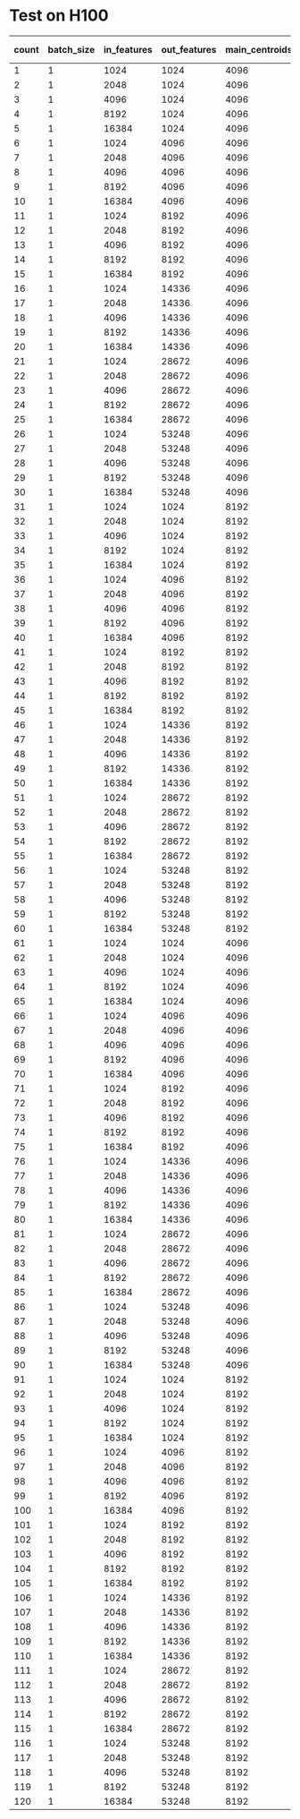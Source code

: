 # Test on H100

| count | batch_size | in_features | out_features | main_centroids | residual_centroids | vptq (ms) | torch (ms) | ratio |
| ----- | ---------- | ----------- | ------------ | -------------- | ------------------ | --------- | ---------- | ----- |
| 1     | 1          | 1024        | 1024         | 4096           | 256                | 0.0110    | 0.0086     | 1.28  |
| 2     | 1          | 2048        | 1024         | 4096           | 256                | 0.0129    | 0.0101     | 1.28  |
| 3     | 1          | 4096        | 1024         | 4096           | 256                | 0.0165    | 0.0157     | 1.05  |
| 4     | 1          | 8192        | 1024         | 4096           | 256                | 0.0237    | 0.0203     | 1.17  |
| 5     | 1          | 16384       | 1024         | 4096           | 256                | 0.0377    | 0.0283     | 1.33  |
| 6     | 1          | 1024        | 4096         | 4096           | 256                | 0.0185    | 0.0140     | 1.32  |
| 7     | 1          | 2048        | 4096         | 4096           | 256                | 0.0233    | 0.0200     | 1.16  |
| 8     | 1          | 4096        | 4096         | 4096           | 256                | 0.0333    | 0.0265     | 1.26  |
| 9     | 1          | 8192        | 4096         | 4096           | 256                | 0.0535    | 0.0411     | 1.30  |
| 10    | 1          | 16384       | 4096         | 4096           | 256                | 0.0937    | 0.0637     | 1.47  |
| 11    | 1          | 1024        | 8192         | 4096           | 256                | 0.0254    | 0.0175     | 1.45  |
| 12    | 1          | 2048        | 8192         | 4096           | 256                | 0.0329    | 0.0256     | 1.29  |
| 13    | 1          | 4096        | 8192         | 4096           | 256                | 0.0483    | 0.0394     | 1.23  |
| 14    | 1          | 8192        | 8192         | 4096           | 256                | 0.0792    | 0.0631     | 1.25  |
| 15    | 1          | 16384       | 8192         | 4096           | 256                | 0.1398    | 0.1078     | 1.30  |
| 16    | 1          | 1024        | 14336        | 4096           | 256                | 0.0383    | 0.0233     | 1.64  |
| 17    | 1          | 2048        | 14336        | 4096           | 256                | 0.0508    | 0.0374     | 1.36  |
| 18    | 1          | 4096        | 14336        | 4096           | 256                | 0.0763    | 0.0589     | 1.30  |
| 19    | 1          | 8192        | 14336        | 4096           | 256                | 0.1271    | 0.0988     | 1.29  |
| 20    | 1          | 16384       | 14336        | 4096           | 256                | 0.2243    | 0.1765     | 1.27  |
| 21    | 1          | 1024        | 28672        | 4096           | 256                | 0.0688    | 0.0355     | 1.94  |
| 22    | 1          | 2048        | 28672        | 4096           | 256                | 0.0927    | 0.0601     | 1.54  |
| 23    | 1          | 4096        | 28672        | 4096           | 256                | 0.1419    | 0.1016     | 1.40  |
| 24    | 1          | 8192        | 28672        | 4096           | 256                | 0.2376    | 0.1754     | 1.35  |
| 25    | 1          | 16384       | 28672        | 4096           | 256                | 0.4285    | 0.3321     | 1.29  |
| 26    | 1          | 1024        | 53248        | 4096           | 256                | 0.1175    | 0.0582     | 2.02  |
| 27    | 1          | 2048        | 53248        | 4096           | 256                | 0.1602    | 0.0952     | 1.68  |
| 28    | 1          | 4096        | 53248        | 4096           | 256                | 0.2430    | 0.1983     | 1.23  |
| 29    | 1          | 8192        | 53248        | 4096           | 256                | 0.4084    | 0.3333     | 1.23  |
| 30    | 1          | 16384       | 53248        | 4096           | 256                | 0.7381    | 0.6189     | 1.19  |
| 31    | 1          | 1024        | 1024         | 8192           | 256                | 0.0112    | 0.0086     | 1.30  |
| 32    | 1          | 2048        | 1024         | 8192           | 256                | 0.0131    | 0.0100     | 1.30  |
| 33    | 1          | 4096        | 1024         | 8192           | 256                | 0.0167    | 0.0157     | 1.07  |
| 34    | 1          | 8192        | 1024         | 8192           | 256                | 0.0239    | 0.0203     | 1.18  |
| 35    | 1          | 16384       | 1024         | 8192           | 256                | 0.0379    | 0.0283     | 1.34  |
| 36    | 1          | 1024        | 4096         | 8192           | 256                | 0.0278    | 0.0140     | 1.98  |
| 37    | 1          | 2048        | 4096         | 8192           | 256                | 0.0348    | 0.0200     | 1.74  |
| 38    | 1          | 4096        | 4096         | 8192           | 256                | 0.0488    | 0.0264     | 1.84  |
| 39    | 1          | 8192        | 4096         | 8192           | 256                | 0.0768    | 0.0412     | 1.87  |
| 40    | 1          | 16384       | 4096         | 8192           | 256                | 0.1339    | 0.0636     | 2.11  |
| 41    | 1          | 1024        | 8192         | 8192           | 256                | 0.0499    | 0.0174     | 2.86  |
| 42    | 1          | 2048        | 8192         | 8192           | 256                | 0.0638    | 0.0256     | 2.49  |
| 43    | 1          | 4096        | 8192         | 8192           | 256                | 0.0917    | 0.0394     | 2.33  |
| 44    | 1          | 8192        | 8192         | 8192           | 256                | 0.1483    | 0.0631     | 2.35  |
| 45    | 1          | 16384       | 8192         | 8192           | 256                | 0.2601    | 0.1078     | 2.41  |
| 46    | 1          | 1024        | 14336        | 8192           | 256                | 0.0831    | 0.0234     | 3.56  |
| 47    | 1          | 2048        | 14336        | 8192           | 256                | 0.1074    | 0.0373     | 2.88  |
| 48    | 1          | 4096        | 14336        | 8192           | 256                | 0.1565    | 0.0589     | 2.66  |
| 49    | 1          | 8192        | 14336        | 8192           | 256                | 0.2553    | 0.0986     | 2.59  |
| 50    | 1          | 16384       | 14336        | 8192           | 256                | 0.4403    | 0.1762     | 2.50  |
| 51    | 1          | 1024        | 28672        | 8192           | 256                | 0.1608    | 0.0356     | 4.52  |
| 52    | 1          | 2048        | 28672        | 8192           | 256                | 0.2347    | 0.0600     | 3.91  |
| 53    | 1          | 4096        | 28672        | 8192           | 256                | 0.3076    | 0.1015     | 3.03  |
| 54    | 1          | 8192        | 28672        | 8192           | 256                | 0.4933    | 0.1753     | 2.81  |
| 55    | 1          | 16384       | 28672        | 8192           | 256                | 0.8567    | 0.3319     | 2.58  |
| 56    | 1          | 1024        | 53248        | 8192           | 256                | 0.2902    | 0.0581     | 4.99  |
| 57    | 1          | 2048        | 53248        | 8192           | 256                | 0.4068    | 0.0952     | 4.27  |
| 58    | 1          | 4096        | 53248        | 8192           | 256                | 0.5761    | 0.1979     | 2.91  |
| 59    | 1          | 8192        | 53248        | 8192           | 256                | 0.8871    | 0.3336     | 2.66  |
| 60    | 1          | 16384       | 53248        | 8192           | 256                | 1.5520    | 0.6189     | 2.51  |
| 61    | 1          | 1024        | 1024         | 4096           | 512                | 0.0108    | 0.0086     | 1.26  |
| 62    | 1          | 2048        | 1024         | 4096           | 512                | 0.0125    | 0.0101     | 1.24  |
| 63    | 1          | 4096        | 1024         | 4096           | 512                | 0.0155    | 0.0157     | 0.98  |
| 64    | 1          | 8192        | 1024         | 4096           | 512                | 0.0219    | 0.0201     | 1.09  |
| 65    | 1          | 16384       | 1024         | 4096           | 512                | 0.0293    | 0.0222     | 1.32  |
| 66    | 1          | 1024        | 4096         | 4096           | 512                | 0.0209    | 0.0171     | 1.22  |
| 67    | 1          | 2048        | 4096         | 4096           | 512                | 0.0229    | 0.0189     | 1.21  |
| 68    | 1          | 4096        | 4096         | 4096           | 512                | 0.0267    | 0.0216     | 1.24  |
| 69    | 1          | 8192        | 4096         | 4096           | 512                | 0.0353    | 0.0378     | 0.93  |
| 70    | 1          | 16384       | 4096         | 4096           | 512                | 0.0635    | 0.0596     | 1.07  |
| 71    | 1          | 1024        | 8192         | 4096           | 512                | 0.0307    | 0.0168     | 1.84  |
| 72    | 1          | 2048        | 8192         | 4096           | 512                | 0.0353    | 0.0208     | 1.70  |
| 73    | 1          | 4096        | 8192         | 4096           | 512                | 0.0430    | 0.0380     | 1.13  |
| 74    | 1          | 8192        | 8192         | 4096           | 512                | 0.0681    | 0.0594     | 1.15  |
| 75    | 1          | 16384       | 8192         | 4096           | 512                | 0.1262    | 0.1040     | 1.21  |
| 76    | 1          | 1024        | 14336        | 4096           | 512                | 0.0473    | 0.0201     | 2.35  |
| 77    | 1          | 2048        | 14336        | 4096           | 512                | 0.0540    | 0.0376     | 1.44  |
| 78    | 1          | 4096        | 14336        | 4096           | 512                | 0.0706    | 0.0546     | 1.29  |
| 79    | 1          | 8192        | 14336        | 4096           | 512                | 0.1240    | 0.0929     | 1.34  |
| 80    | 1          | 16384       | 14336        | 4096           | 512                | 0.2096    | 0.1667     | 1.26  |
| 81    | 1          | 1024        | 28672        | 4096           | 512                | 0.0838    | 0.0322     | 2.61  |
| 82    | 1          | 2048        | 28672        | 4096           | 512                | 0.0989    | 0.0582     | 1.70  |
| 83    | 1          | 4096        | 28672        | 4096           | 512                | 0.1508    | 0.0971     | 1.55  |
| 84    | 1          | 8192        | 28672        | 4096           | 512                | 0.2357    | 0.1687     | 1.40  |
| 85    | 1          | 16384       | 28672        | 4096           | 512                | 0.4101    | 0.3232     | 1.27  |
| 86    | 1          | 1024        | 53248        | 4096           | 512                | 0.1467    | 0.0553     | 2.66  |
| 87    | 1          | 2048        | 53248        | 4096           | 512                | 0.1916    | 0.0918     | 2.09  |
| 88    | 1          | 4096        | 53248        | 4096           | 512                | 0.2708    | 0.1643     | 1.65  |
| 89    | 1          | 8192        | 53248        | 4096           | 512                | 0.4293    | 0.2972     | 1.44  |
| 90    | 1          | 16384       | 53248        | 4096           | 512                | 0.7470    | 0.5761     | 1.30  |
| 91    | 1          | 1024        | 1024         | 8192           | 512                | 0.0151    | 0.0141     | 1.07  |
| 92    | 1          | 2048        | 1024         | 8192           | 512                | 0.0158    | 0.0144     | 1.10  |
| 93    | 1          | 4096        | 1024         | 8192           | 512                | 0.0179    | 0.0180     | 0.99  |
| 94    | 1          | 8192        | 1024         | 8192           | 512                | 0.0218    | 0.0197     | 1.10  |
| 95    | 1          | 16384       | 1024         | 8192           | 512                | 0.0294    | 0.0214     | 1.37  |
| 96    | 1          | 1024        | 4096         | 8192           | 512                | 0.0296    | 0.0163     | 1.81  |
| 97    | 1          | 2048        | 4096         | 8192           | 512                | 0.0331    | 0.0182     | 1.82  |
| 98    | 1          | 4096        | 4096         | 8192           | 512                | 0.0411    | 0.0218     | 1.88  |
| 99    | 1          | 8192        | 4096         | 8192           | 512                | 0.0556    | 0.0371     | 1.50  |
| 100   | 1          | 16384       | 4096         | 8192           | 512                | 0.1023    | 0.0594     | 1.72  |
| 101   | 1          | 1024        | 8192         | 8192           | 512                | 0.0497    | 0.0166     | 3.00  |
| 102   | 1          | 2048        | 8192         | 8192           | 512                | 0.0570    | 0.0213     | 2.67  |
| 103   | 1          | 4096        | 8192         | 8192           | 512                | 0.0715    | 0.0381     | 1.88  |
| 104   | 1          | 8192        | 8192         | 8192           | 512                | 0.1124    | 0.0595     | 1.89  |
| 105   | 1          | 16384       | 8192         | 8192           | 512                | 0.2225    | 0.1032     | 2.16  |
| 106   | 1          | 1024        | 14336        | 8192           | 512                | 0.0803    | 0.0202     | 3.97  |
| 107   | 1          | 2048        | 14336        | 8192           | 512                | 0.0929    | 0.0359     | 2.58  |
| 108   | 1          | 4096        | 14336        | 8192           | 512                | 0.1218    | 0.0549     | 2.22  |
| 109   | 1          | 8192        | 14336        | 8192           | 512                | 0.2219    | 0.0922     | 2.41  |
| 110   | 1          | 16384       | 14336        | 8192           | 512                | 0.3778    | 0.1663     | 2.27  |
| 111   | 1          | 1024        | 28672        | 8192           | 512                | 0.1506    | 0.0321     | 4.69  |
| 112   | 1          | 2048        | 28672        | 8192           | 512                | 0.1791    | 0.0568     | 3.15  |
| 113   | 1          | 4096        | 28672        | 8192           | 512                | 0.2771    | 0.0970     | 2.86  |
| 114   | 1          | 8192        | 28672        | 8192           | 512                | 0.4329    | 0.1687     | 2.57  |
| 115   | 1          | 16384       | 28672        | 8192           | 512                | 0.7455    | 0.3236     | 2.30  |
| 116   | 1          | 1024        | 53248        | 8192           | 512                | 0.2695    | 0.0541     | 4.98  |
| 117   | 1          | 2048        | 53248        | 8192           | 512                | 0.3543    | 0.0905     | 3.91  |
| 118   | 1          | 4096        | 53248        | 8192           | 512                | 0.4980    | 0.1623     | 3.07  |
| 119   | 1          | 8192        | 53248        | 8192           | 512                | 0.7865    | 0.2999     | 2.62  |
| 120   | 1          | 16384       | 53248        | 8192           | 512                | 1.3536    | 0.5754     | 2.35  |
